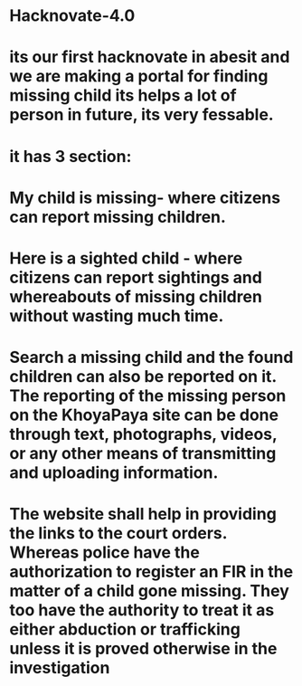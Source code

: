 # Hacknovate-4.0
# its our first hacknovate in abesit and we are making a portal for finding missing child its helps a lot of person in future, its very fessable.
# it has 3 section:
# My child is missing- where citizens can report missing children.
# Here is a sighted child - where citizens can report sightings and whereabouts of missing children without wasting much time.
# Search a missing child and the found children can also be reported on it. The reporting of the missing person on the KhoyaPaya site can be done through text, photographs, videos, or any other means of transmitting and uploading information.
# The website shall help in providing the links to the court orders. Whereas police have the authorization to register an FIR in the matter of a child gone missing. They too have the authority to treat it as either abduction or trafficking unless it is proved otherwise in the investigation
